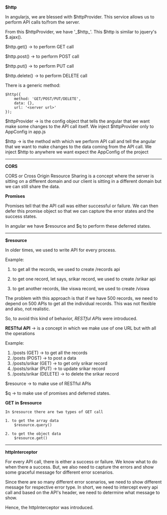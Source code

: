 **$http**

In angularjs, we are blessed with $httpProvider. This service allows us to perform API calls to/from the server.

From this $httpProvider, we have '_$http_'. This $http is similar to jquery's $.ajax().

$http.get() -> to perform GET call

$http.post() -> to perform POST call

$http.put() -> to perform PUT call

$http.delete() -> to perform DELETE call

There is a generic method:
    
    $http({
        method: 'GET/POST/PUT/DELETE',
        data: {},  
        url: '<server url>'
    });
    
    
$httpProvider -> is the config object that tells the angular that we want make some changes to the API call itself.
We inject $httpProvider only to AppConfig in app.js
  

$http -> is the method with which we perform API call and tell the angular that we want to make changes to the data coming from the API call.
We inject $http to anywhere we want expect the AppConfig of the project

____________________________________________________________________________________

**CORS**

CORS or Cross Origin Resource Sharing is a concept where the server is sitting on a different domain and our client is sitting in a different domain but we can still share the data.


**Promises**

Promises tell that the API call was either successful or failure.
We can then defer this promise object so that we can capture the error states and the success states.

In angular we have $resource and $q to perform these deferred states.
________________________________________________________________________

**$resource**

In older times, we used to write API for every process. 

Example:

1. to get all the records, we used to create /records api
    
2. to get one record, let says, srikar record, we used to create /srikar api
    
3. to get another records, like viswa record, we used to create /viswa
    
The problem with this approach is that if we have 500 records, we need to depend on 500 APIs to get all the individual records.
This was not flexible and also, not realistic.

So, to avoid this kind of behavior, _RESTful APIs_ were introduced.

**RESTful API** -> is a concept in which we make use of one URL but with all the operations

Example:
    
1. /posts (GET)         -> to get all the records
2. /posts (POST)        -> to post a data
3. /posts/srikar (GET)  -> to get only srikar record
4. /posts/srikar (PUT)  -> to update srikar record
5. /posts/srikar (DELETE) -> to delete the srikar record

$resource -> to make use of RESTful APIs

$q -> to make use of promises and deferred states.


**GET in $resource**

    In $resource there are two types of GET call
    
    1. to get the array data
        $resource.query()
        
    2. to get the object data
        $resource.get()
    
    
    
____________________________________________________________________
    
**httpInterceptor**    

For every API call, there is either a success or failure. We know what to do when there a success.
But, we also need to capture the errors and show some graceful message for different error scenarios.

Since there are so many different error scenarios, we need to show different message for respective error type.
In short, we need to intercept every api call and based on the API's header, we need to determine what message to show.

Hence, the httpInterceptor was introduced.





